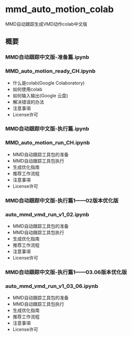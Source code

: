 # mmd_auto_motion_colab
MMD自动跟踪生成VMD动作colab中文版

## 概要
### MMD自动跟踪中文版-准备篇.ipynb
### MMD_auto_motion_ready_CH.ipynb

 - 什么是colab(Google Colaboratory)
 - 如何使用colab
 - 如何输入输出(Google 云盘)
 - 解决错误的办法
 - 注意事項
 - License许可

### MMD自动跟踪中文版-执行篇.ipynb
### MMD_auto_motion_run_CH.ipynb

 - MMD自动跟踪工具包的准备
 - MMD自动跟踪工具包执行
 - 生成优化指南
 - 推荐工作流程
 - 注意事項
 - License许可


### MMD自动跟踪中文版-执行篇1——02版本优化版
### auto_mmd_vmd_run_v1_02.ipynb

 - MMD自动跟踪工具包的准备
 - MMD自动跟踪工具包执行
 - 生成优化指南
 - 推荐工作流程
 - 注意事項
 - License许可

### MMD自动跟踪中文版-执行篇1——03.06版本优化版
### auto_mmd_vmd_run_v1_03_06.ipynb

 - MMD自动跟踪工具包的准备
 - MMD自动跟踪工具包执行
 - 生成优化指南
 - 推荐工作流程
 - 注意事項
 - License许可
